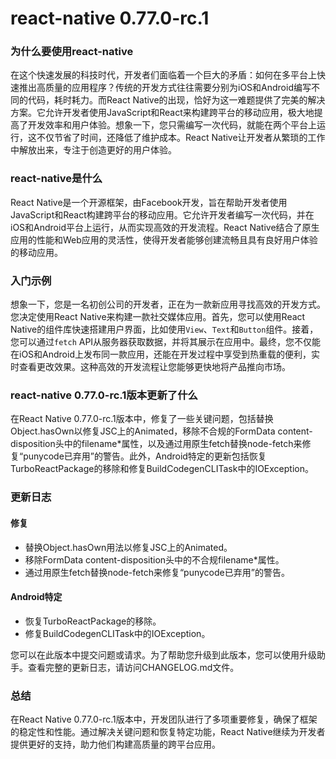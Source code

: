 # react-native 0.77.0-rc.1
### 为什么要使用react-native

在这个快速发展的科技时代，开发者们面临着一个巨大的矛盾：如何在多平台上快速推出高质量的应用程序？传统的开发方式往往需要分别为iOS和Android编写不同的代码，耗时耗力。而React Native的出现，恰好为这一难题提供了完美的解决方案。它允许开发者使用JavaScript和React来构建跨平台的移动应用，极大地提高了开发效率和用户体验。想象一下，您只需编写一次代码，就能在两个平台上运行，这不仅节省了时间，还降低了维护成本。React Native让开发者从繁琐的工作中解放出来，专注于创造更好的用户体验。

### react-native是什么

React Native是一个开源框架，由Facebook开发，旨在帮助开发者使用JavaScript和React构建跨平台的移动应用。它允许开发者编写一次代码，并在iOS和Android平台上运行，从而实现高效的开发流程。React Native结合了原生应用的性能和Web应用的灵活性，使得开发者能够创建流畅且具有良好用户体验的移动应用。

### 入门示例

想象一下，您是一名初创公司的开发者，正在为一款新应用寻找高效的开发方式。您决定使用React Native来构建一款社交媒体应用。首先，您可以使用React Native的组件库快速搭建用户界面，比如使用`View`、`Text`和`Button`组件。接着，您可以通过`fetch` API从服务器获取数据，并将其展示在应用中。最终，您不仅能在iOS和Android上发布同一款应用，还能在开发过程中享受到热重载的便利，实时查看更改效果。这种高效的开发流程让您能够更快地将产品推向市场。

### react-native 0.77.0-rc.1版本更新了什么

在React Native 0.77.0-rc.1版本中，修复了一些关键问题，包括替换Object.hasOwn以修复JSC上的Animated，移除不合规的FormData content-disposition头中的filename*属性，以及通过用原生fetch替换node-fetch来修复“punycode已弃用”的警告。此外，Android特定的更新包括恢复TurboReactPackage的移除和修复BuildCodegenCLITask中的IOException。

### 更新日志

#### 修复
- 替换Object.hasOwn用法以修复JSC上的Animated。
- 移除FormData content-disposition头中的不合规filename*属性。
- 通过用原生fetch替换node-fetch来修复“punycode已弃用”的警告。

#### Android特定
- 恢复TurboReactPackage的移除。
- 修复BuildCodegenCLITask中的IOException。

您可以在此版本中提交问题或请求。为了帮助您升级到此版本，您可以使用升级助手。查看完整的更新日志，请访问CHANGELOG.md文件。

### 总结

在React Native 0.77.0-rc.1版本中，开发团队进行了多项重要修复，确保了框架的稳定性和性能。通过解决关键问题和恢复特定功能，React Native继续为开发者提供更好的支持，助力他们构建高质量的跨平台应用。